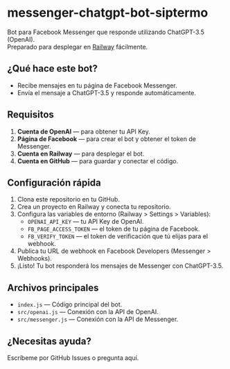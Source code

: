 # messenger-chatgpt-bot-siptermo

Bot para Facebook Messenger que responde utilizando ChatGPT-3.5 (OpenAI).  
Preparado para desplegar en [Railway](https://railway.app/) fácilmente.

## ¿Qué hace este bot?
- Recibe mensajes en tu página de Facebook Messenger.
- Envía el mensaje a ChatGPT-3.5 y responde automáticamente.

## Requisitos

1. **Cuenta de OpenAI** — para obtener tu API Key.
2. **Página de Facebook** — para crear el bot y obtener el token de Messenger.
3. **Cuenta en Railway** — para desplegar el bot.
4. **Cuenta en GitHub** — para guardar y conectar el código.

## Configuración rápida

1. Clona este repositorio en tu GitHub.
2. Crea un proyecto en Railway y conecta tu repositorio.
3. Configura las variables de entorno (Railway > Settings > Variables):
    - `OPENAI_API_KEY` — tu API Key de OpenAI.
    - `FB_PAGE_ACCESS_TOKEN` — el token de tu página de Facebook.
    - `FB_VERIFY_TOKEN` — el token de verificación que tú elijas para el webhook.
4. Publica tu URL de webhook en Facebook Developers (Messenger > Webhooks).
5. ¡Listo! Tu bot responderá los mensajes de Messenger con ChatGPT-3.5.

## Archivos principales

- `index.js` — Código principal del bot.
- `src/openai.js` — Conexión con la API de OpenAI.
- `src/messenger.js` — Conexión con la API de Messenger.

## ¿Necesitas ayuda?
Escríbeme por GitHub Issues o pregunta aquí.
